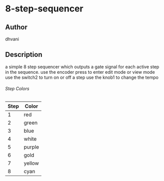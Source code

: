 # 8-step-sequencer

## Author

dhvani

## Description

a simple 8 step sequencer which outputs a gate signal for each active step in the sequence.
use the encoder press to enter edit mode or view mode
use the switch2 to turn on or off a step
use the knob1 to change the tempo

###### Step Colors

| Step | Color  |
| ---- | ------ |
| 1    | red    |
| 2    | green  |
| 3    | blue   |
| 4    | white  |
| 5    | purple |
| 6    | gold   |
| 7    | yellow |
| 8    | cyan   |
